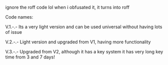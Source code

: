 ignore the roff code lol when i obfusated it, it turns into roff

Code names:

V.1.-.- Its a very light version and can be used universal without having lots of issue

V.2.-.- Light version and upgraded from V1, having more functionality

V.3.-.- Upgraded from V2, although it has a key system it has very long key time from 3 and 7 days!
